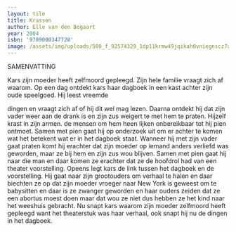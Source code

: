 ```yaml
---
layout: tile
title: Krassen
author: Elle van den Bogaart
year: 2004
isbn: '9789000347728'
image: /assets/img/uploads/500_f_92574329_1dp11krmw49jqikah0vniegnscz7auqs.jpg
---
```

SAMENVATTING



Kars zijn moeder heeft zelfmoord gepleegd. Zijn hele familie vraagt zich af waarom. Op een dag ontdekt kars haar dagboek in een kast achter zijn oude speelgoed. Hij leest vreemde 

dingen en vraagt zich af of hij dit wel mag lezen. Daarna ontdekt hij dat zijn vader weer aan de drank is en zijn zus weigert te met hem te praten. Hijzelf krast in zijn armen. de mensen om hem heen lijken onbereikbaar tot hij pien ontmoet. Samen met pien gaat hij op onderzoek uit om er achter te komen wat het betekent wat er in het dagboek staat. Wanneer hij met zijn vader gaat praten komt hij erachter dat zijn moeder op iemand anders verliefd was geworden, maar ze bij hem en zijn zus wou blijven. Samen met pien gaat hij naar die man en daar komen ze erachter dat ze de hoofdrol had van een theater voorstelling. Opeens legt kars de link tussen het dagboek en de voorstelling. Hij gaat naar zijn grootouders om verhaal te halen en daar biechten ze op dat zijn moeder vroeger naar New York is geweest om te babysitten en daar is ze zwanger geworden en haar ouders zeiden dat ze een abortus moest doen maar dat wou ze niet dus hebben ze het kind naar het weeshuis gebracht. Nu snapt kars waarom zijn moeder zelfmoord heeft gepleegd want het theaterstuk was haar verhaal, ook snapt hij nu de dingen in het dagboek.
